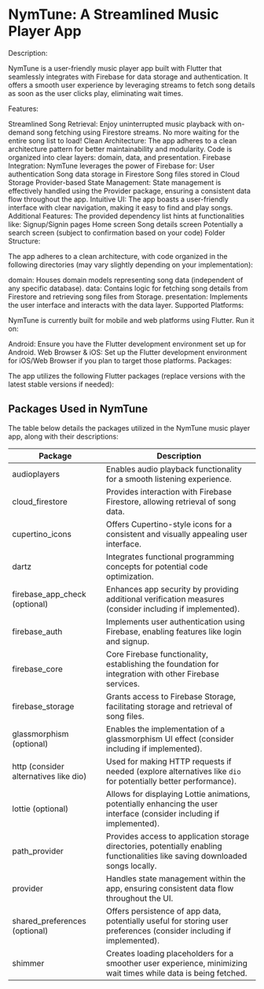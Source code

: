 # NymTune: A Streamlined Music Player App

Description:

NymTune is a user-friendly music player app built with Flutter that seamlessly integrates with Firebase for data storage and authentication. It offers a smooth user experience by leveraging streams to fetch song details as soon as the user clicks play, eliminating wait times.

Features:

Streamlined Song Retrieval: Enjoy uninterrupted music playback with on-demand song fetching using Firestore streams. No more waiting for the entire song list to load!
Clean Architecture: The app adheres to a clean architecture pattern for better maintainability and modularity. Code is organized into clear layers: domain, data, and presentation.
Firebase Integration: NymTune leverages the power of Firebase for:
User authentication
Song data storage in Firestore
Song files stored in Cloud Storage
Provider-based State Management: State management is effectively handled using the Provider package, ensuring a consistent data flow throughout the app.
Intuitive UI: The app boasts a user-friendly interface with clear navigation, making it easy to find and play songs.
Additional Features: The provided dependency list hints at functionalities like:
Signup/Signin pages
Home screen
Song details screen
Potentially a search screen (subject to confirmation based on your code)
Folder Structure:

The app adheres to a clean architecture, with code organized in the following directories (may vary slightly depending on your implementation):

domain: Houses domain models representing song data (independent of any specific database).
data: Contains logic for fetching song details from Firestore and retrieving song files from Storage.
presentation: Implements the user interface and interacts with the data layer.
Supported Platforms:

NymTune is currently built for mobile and web platforms using Flutter. Run it on:

Android: Ensure you have the Flutter development environment set up for Android.
Web Browser & iOS: Set up the Flutter development environment for iOS/Web Browser if you plan to target those platforms.
Packages:

The app utilizes the following Flutter packages (replace versions with the latest stable versions if needed):

## Packages Used in NymTune

The table below details the packages utilized in the NymTune music player app, along with their descriptions:

| Package                               | Description                                                                                                                    |
| ------------------------------------- | ------------------------------------------------------------------------------------------------------------------------------ |
| audioplayers                          | Enables audio playback functionality for a smooth listening experience.                                                        |
| cloud_firestore                       | Provides interaction with Firebase Firestore, allowing retrieval of song data.                                                 |
| cupertino_icons                       | Offers Cupertino-style icons for a consistent and visually appealing user interface.                                           |
| dartz                                 | Integrates functional programming concepts for potential code optimization.                                                    |
| firebase_app_check (optional)         | Enhances app security by providing additional verification measures (consider including if implemented).                       |
| firebase_auth                         | Implements user authentication using Firebase, enabling features like login and signup.                                        |
| firebase_core                         | Core Firebase functionality, establishing the foundation for integration with other Firebase services.                         |
| firebase_storage                      | Grants access to Firebase Storage, facilitating storage and retrieval of song files.                                           |
| glassmorphism (optional)              | Enables the implementation of a glassmorphism UI effect (consider including if implemented).                                   |
| http (consider alternatives like dio) | Used for making HTTP requests if needed (explore alternatives like `dio` for potentially better performance).                  |
| lottie (optional)                     | Allows for displaying Lottie animations, potentially enhancing the user interface (consider including if implemented).         |
| path_provider                         | Provides access to application storage directories, potentially enabling functionalities like saving downloaded songs locally. |
| provider                              | Handles state management within the app, ensuring consistent data flow throughout the UI.                                      |
| shared_preferences (optional)         | Offers persistence of app data, potentially useful for storing user preferences (consider including if implemented).           |
| shimmer                               | Creates loading placeholders for a smoother user experience, minimizing wait times while data is being fetched.                |
